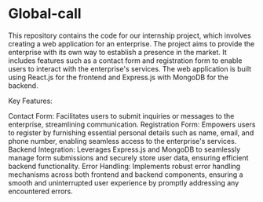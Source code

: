 # Global-call

This repository contains the code for our internship project, which involves creating a web application for an enterprise. The project aims to provide the enterprise with its own way to establish a presence in the market. It includes features such as a contact form and registration form to enable users to interact with the enterprise's services. The web application is built using React.js for the frontend and Express.js with MongoDB for the backend.



Key Features:

Contact Form: Facilitates users to submit inquiries or messages to the enterprise, streamlining communication.
Registration Form: Empowers users to register by furnishing essential personal details such as name, email, and phone number, enabling seamless access to the enterprise's services.
Backend Integration: Leverages Express.js and MongoDB to seamlessly manage form submissions and securely store user data, ensuring efficient backend functionality.
Error Handling: Implements robust error handling mechanisms across both frontend and backend components, ensuring a smooth and uninterrupted user experience by promptly addressing any encountered errors.
